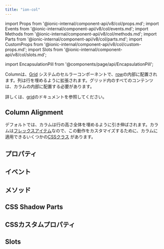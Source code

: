 ```yaml
---
title: "ion-col"
---
```

import Props from '@ionic-internal/component-api/v8/col/props.md';
import Events from '@ionic-internal/component-api/v8/col/events.md';
import Methods from '@ionic-internal/component-api/v8/col/methods.md';
import Parts from '@ionic-internal/component-api/v8/col/parts.md';
import CustomProps from '@ionic-internal/component-api/v8/col/custom-props.md';
import Slots from '@ionic-internal/component-api/v8/col/slots.md';

<head>
  <title>ion-col: Column Component Padding and Other Properties</title>
  <meta name="description" content="ion-colは、rowの内側に入るカラムコンポーネントです。グリッド内のコンテンツは、カラムの中に入ります。列のパディング、サイズ、その他のプロパティについては、こちらをご覧ください。" />
</head>

import EncapsulationPill from '@components/page/api/EncapsulationPill';

<EncapsulationPill type="shadow" />


Columnは、[Grid](./grid) システムのセルラーコンポーネントで、[row](./row)の内部に配置されます。列は行を埋めるように拡張されます。グリッド内のすべてのコンテンツは、カラムの内部に配置する必要があります。

詳しくは、[grid](./grid)のドキュメントを参照してください。


## Column Alignment

デフォルトでは、カラムは行の高さ全体を埋めるように引き伸ばされます。カラムは[フレックスアイテム](https://developer.mozilla.org/en-US/docs/Glossary/Flex_Item)なので、この動作をカスタマイズするために、カラムに適用できるいくつかの[CSSクラス](/docs/layout/css-utilities#flex-item-properties) があります。




## プロパティ
<Props />

## イベント
<Events />

## メソッド
<Methods />

## CSS Shadow Parts
<Parts />

## CSSカスタムプロパティ
<CustomProps />

## Slots
<Slots />
